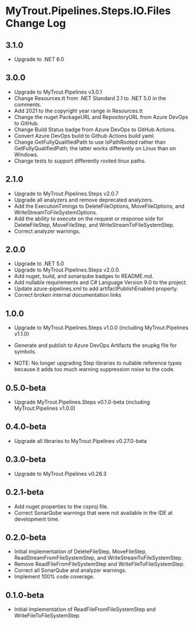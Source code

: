 # MyTrout.Pipelines.Steps.IO.Files Change Log

## 3.1.0
- Upgrade to .NET 6.0

## 3.0.0
- Upgrade to MyTrout.Pipelines v3.0.1
- Change Resources.tt from .NET Standard 2.1 to .NET 5.0 in the comments.
- Add 2021 to the copyright year range in Resources.tt
- Change the nuget PackageURL and RepositoryURL from Azure DevOps to GitHub.
- Change Build Status badge from Azure DevOps to GitHub Actions.
- Convert Azure DevOps build to Github Actions build yaml.
- Change GetFullyQualifiedPath to use IsPathRooted rather than GetFullyQualifiedPath; the latter works differently on Linux than on Windows.
- Change tests to support differently rooted linux paths.

## 2.1.0
- Upgrade to MyTrout.Pipelines.Steps v2.0.7
- Upgrade all analyzers and remove deprecated analyzers.
- Add the ExecutionTimings to DeleteFileOptions, MoveFileOptions, and WriteStreamToFileSystemOptions.
- Add the ability to execute on the request or response side for DeleteFileStep, MoveFileStep, and WriteStreamToFileSystemStep.
- Correct analyzer warnings.

## 2.0.0
- Upgrade to .NET 5.0
- Upgrade to MyTrout.Pipelines.Steps v2.0.0.
- Add nuget, build, and sonarqube badges to README.md.
- Add nullable requirements and C# Language Version 9.0 to the project.
- Update azure-pipelines.xml to add artifactPublishEnabled property.
- Correct broken internal documentation links 

## 1.0.0
- Upgrade to MyTrout.Pipelines.Steps v1.0.0 (including MyTrout.Pipelines v1.1.0)
- Generate and publish to Azure DevOps Artifacts the snupkg file for symbols.

- NOTE: No longer upgrading Step libraries to nullable reference types because it adds too much warning suppression noise to the code.

## 0.5.0-beta
- Upgrade MyTrout.Pipelines.Steps v0.1.0-beta (including MyTrout.Pipelines v1.0.0)

## 0.4.0-beta
- Upgrade all libraries to MyTrout.Pipelines v0.27.0-beta

## 0.3.0-beta
- Upgrade to MyTrout.Pipelines v0.26.3

## 0.2.1-beta
- Add nuget properties to the csproj file.
- Correct SonarQube warnings that were not available in the IDE at development time.

## 0.2.0-beta
- Initial implementation of DeleteFileStep, MoveFileStep, ReadStreamFromFileSystemStep, and WriteStreamToFileSystemStep.
- Remove ReadFileFromFileSystemStep and WriteFileToFileSystemStep.
- Correct all SonarQube and analyzer warnings.
- Implement 100% code coverage.

## 0.1.0-beta
- Initial implementation of ReadFileFromFileSystemStep and WriteFileToFileSystemStep.